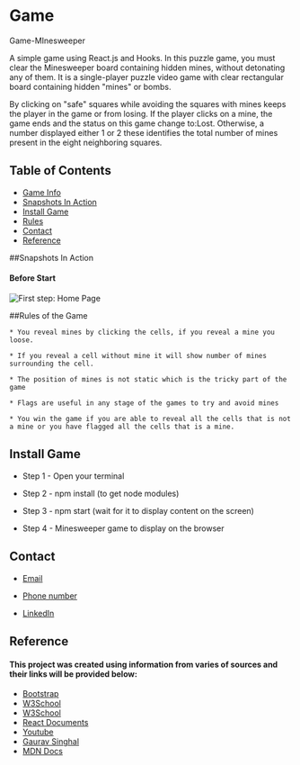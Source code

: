 # Game
 
 Game-MInesweeper
 
A simple game using React.js and Hooks.
In this puzzle game, you must clear the Minesweeper board containing hidden mines, without detonating any of them. 
It is a single-player puzzle video game with clear rectangular board containing hidden "mines" or bombs. 

By clicking on "safe" squares while avoiding the squares with mines keeps the player in the game or from losing.
If the player clicks on a mine, the game ends and the status on this game change to:Lost.
Otherwise, a number displayed either  1 or 2  these identifies the total number of mines present in the eight neighboring squares.


 ## Table of Contents 

 * [Game Info](#Game-Minesweepre)
 * [Snapshots In Action](#snapshots-In-Action)
 * [Install Game](#install-game)   
 * [Rules](#Rules-of-the-game)   
 * [Contact](#contact)
 * [Reference](#reference)  

##Snapshots In Action
    
   #### Before Start
   ![First step: Home Page]()

 
 ##Rules of the Game
 
    * You reveal mines by clicking the cells, if you reveal a mine you loose.
    
    * If you reveal a cell without mine it will show number of mines surrounding the cell.   
    
    * The position of mines is not static which is the tricky part of the game
    
    * Flags are useful in any stage of the games to try and avoid mines  
    
    * You win the game if you are able to reveal all the cells that is not a mine or you have flagged all the cells that is a mine.
   
 
 ## Install Game
 
   * Step 1 - Open your terminal
   
   * Step 2 - npm install (to get node modules)
   
   * Step 3 - npm start (wait for it to display content on the screen)
   
   * Step 4 - Minesweeper game to display on the browser
   
  ## Contact

  * [Email](sitholejosiah7@gmail.com)
  
  * [Phone number](+27603191619)

  * [LinkedIn](https://www.linkedin.com/in/josiah-sithole-40480b222/)
  
   ## Reference
  
  #### This project was created using information from varies of sources and their links will be provided below:
  
  * [Bootstrap](https://getbootstrap.com/docs/5.1/getting-started/introduction/)
  * [W3School](https://www.w3schools.com/react/react_getstarted.asp)
  * [W3School](https://www.w3schools.com/js/js_intro.asp)
  * [React Documents](https://reactjs.org/docs/components-and-props.html)
  * [Youtube](https://www.youtube.com/watch?v=tfz1TssUfzM)
  * [Gaurav Singhal](https://www.pluralsight.com/guides/how-to-render-%22a%22-with-optional-href-in-react)
  * [MDN Docs](https://developer.mozilla.org/en-US/docs/Web/CSS/grid-column)
  
  
